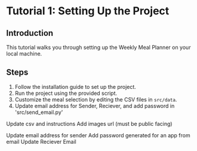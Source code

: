 # Tutorial 1: Setting Up the Project

## Introduction
This tutorial walks you through setting up the Weekly Meal Planner on your local machine.

## Steps
1. Follow the installation guide to set up the project.
2. Run the project using the provided script.
3. Customize the meal selection by editing the CSV files in `src/data`.
4. Update email address for Sender, Reciever, and add password in 'src/send_email.py'



Update csv and instructions
    Add images url (must be public facing)

Update email address for sender 
    Add password generated for an app from email
Update Reciever Email

